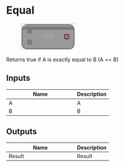# Equal

<div align="left" data-full-width="false"><figure><img src="../../../../api/Math/Operators/Equal.png" alt=""><figcaption></figcaption></figure></div>

Returns true if A is exactly equal to B (A == B)

## Inputs

<table><thead><tr><th width="170">Name</th><th>Description</th></tr></thead><tbody><tr><td>A</td><td>A</td></tr><tr><td>B</td><td>B</td></tr></tbody></table>

## Outputs

<table><thead><tr><th width="170">Name</th><th>Description</th></tr></thead><tbody><tr><td>Result</td><td>Result</td></tr></tbody></table>
